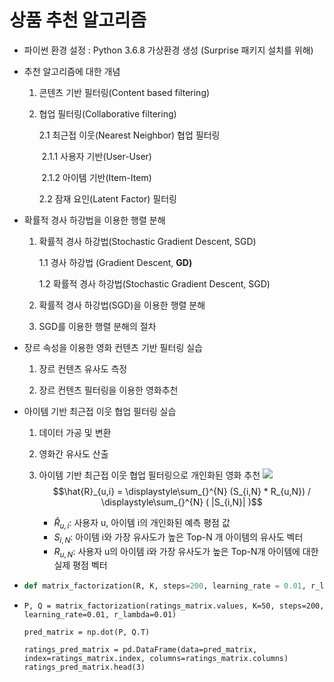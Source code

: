 # 상품 추천 알고리즘



- 파이썬 환경 설정 : Python 3.6.8 가상환경 생성 (Surprise 패키지 설치를 위해)

  

- 추천 알고리즘에 대한 개념

  
  1. 콘텐츠 기반 필터링(Content based filtering)
     
  2. 협업 필터링(Collaborative filtering) 
  
     2.1 최근접 이웃(Nearest Neighbor) 협업 필터링
  
     ​	2.1.1 사용자 기반(User-User)
  
     ​	2.1.2 아이템 기반(Item-Item)
  
     2.2 잠재 요인(Latent Factor) 필터링



- 확률적 경사 하강법을 이용한 행렬 분해

    1. 확률적 경사 하강법(Stochastic Gradient Descent, SGD) 

        1.1 경사 하강법 (Gradient Descent, **GD)**

        1.2 확률적 경사 하강법(Stochastic Gradient Descent, SGD)
        
        
        
    2. 확률적 경사 하강법(SGD)을 이용한 행렬 분해
       
    3. SGD를 이용한 행렬 분해의 절차 



- 장르 속성을 이용한 영화 컨텐츠 기반 필터링 실습

  1. 장르 컨텐츠 유사도 측정
     
  2. 장르 컨텐츠 필터링을 이용한 영화추천



- 아이템 기반 최근접 이웃 협업 필터링 실습

  1. 데이터 가공 및 변환

  2. 영화간 유사도 산출

  3. 아이템 기반 최근접 이웃 협업 필터링으로 개인화된 영화 추천
      <img src="https://render.githubusercontent.com/render/math?math=\hat{R}_{u,i} = \displaystyle\sum_{}^{N} (S_{i,N} * R_{u,N}) / \displaystyle\sum_{}^{N} ( |S_{i,N}| )">
     $$\hat{R}_{u,i} = \displaystyle\sum_{}^{N} (S_{i,N} * R_{u,N}) / \displaystyle\sum_{}^{N} ( |S_{i,N}| )$$
     
     - $\hat{R}_{u,i}$: 사용자 u, 아이템 i의 개인화된 예측 평점 값
      - ${S}_{i,N}$: 아이템 i와 가장 유사도가 높은 Top-N 개 아이템의 유사도 벡터
      - ${R}_{u,N}$: 사용자 u의 아이템 i와 가장 유사도가 높은 Top-N개 아이템에 대한 실제 평점 벡터



- ```python
  def matrix_factorization(R, K, steps=200, learning_rate = 0.01, r_lambda = 0.01)
  ```

- ```pyth
  P, Q = matrix_factorization(ratings_matrix.values, K=50, steps=200, learning_rate=0.01, r_lambda=0.01)
  
  pred_matrix = np.dot(P, Q.T)
  
  ratings_pred_matrix = pd.DataFrame(data=pred_matrix, index=ratings_matrix.index, columns=ratings_matrix.columns)
  ratings_pred_matrix.head(3)
  ```

